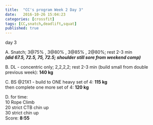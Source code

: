 ```yaml
---
title:  "CC's program Week 2 Day 3"
date:   2016-10-26 15:04:23
categories: [crossfit]
tags: [CC,snatch,deadlift,squat]
published: true
---
```

day 3

A. Snatch; 3@75% , 3@80% , 3@85% , 2@80%; rest 2-3 min  
_**(did 67.5, 72.5, 75, 72.5; shoulder still sore from weekend comp)**_

B. DL - concentric only; 2,2,2,2; rest 2-3 min (build small from double previous week): **140 kg**  

C. BS @21X1 - build to ONE heavy set of 4: **115 kg**  
then complete one more set of 4: **120 kg**

D. for time:  
10 Rope Climb  
20 strict CTB chin up  
30 strict chin up  
Score: **8:55**